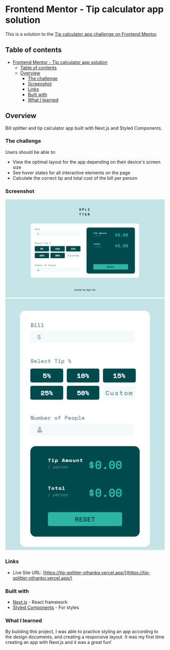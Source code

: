 # Frontend Mentor - Tip calculator app solution

This is a solution to the [Tip calculator app challenge on Frontend Mentor](https://www.frontendmentor.io/challenges/tip-calculator-app-ugJNGbJUX).

## Table of contents

- [Frontend Mentor - Tip calculator app solution](#frontend-mentor---tip-calculator-app-solution)
  - [Table of contents](#table-of-contents)
  - [Overview](#overview)
    - [The challenge](#the-challenge)
    - [Screenshot](#screenshot)
    - [Links](#links)
    - [Built with](#built-with)
    - [What I learned](#what-i-learned)

## Overview

Bill splitter and tip calculator app built with Next.js and Styled Components.

### The challenge

Users should be able to:

- View the optimal layout for the app depending on their device's screen size
- See hover states for all interactive elements on the page
- Calculate the correct tip and total cost of the bill per person

### Screenshot

![](./Screenshot.png)
![](./Screenshot_mobile.png)

### Links

- Live Site URL: [https://tip-splitter-othankq.vercel.app/](https://tip-splitter-othankq.vercel.app/)

### Built with

- [Next.js](https://nextjs.org/) - React framework
- [Styled Components](https://styled-components.com/) - For styles

### What I learned

By building this project, I was able to practice styling an app according to the design documents, and creating a responsive layout. It was my first time creating an app with Next.js and it was a great fun!
